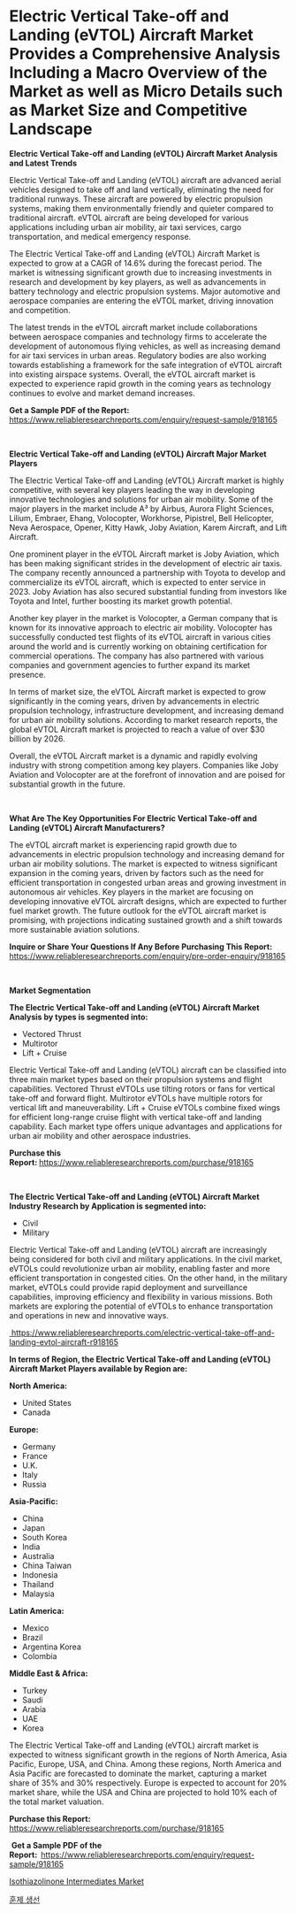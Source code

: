 <p><h1>Electric Vertical Take-off and Landing (eVTOL) Aircraft Market Provides a Comprehensive Analysis Including a Macro Overview of the Market as well as Micro Details such as Market Size and Competitive Landscape</h1></p><p><strong>Electric Vertical Take-off and Landing (eVTOL) Aircraft Market Analysis and Latest Trends</strong></p>
<p><p>Electric Vertical Take-off and Landing (eVTOL) aircraft are advanced aerial vehicles designed to take off and land vertically, eliminating the need for traditional runways. These aircraft are powered by electric propulsion systems, making them environmentally friendly and quieter compared to traditional aircraft. eVTOL aircraft are being developed for various applications including urban air mobility, air taxi services, cargo transportation, and medical emergency response.</p><p>The Electric Vertical Take-off and Landing (eVTOL) Aircraft Market is expected to grow at a CAGR of 14.6% during the forecast period. The market is witnessing significant growth due to increasing investments in research and development by key players, as well as advancements in battery technology and electric propulsion systems. Major automotive and aerospace companies are entering the eVTOL market, driving innovation and competition.</p><p>The latest trends in the eVTOL aircraft market include collaborations between aerospace companies and technology firms to accelerate the development of autonomous flying vehicles, as well as increasing demand for air taxi services in urban areas. Regulatory bodies are also working towards establishing a framework for the safe integration of eVTOL aircraft into existing airspace systems. Overall, the eVTOL aircraft market is expected to experience rapid growth in the coming years as technology continues to evolve and market demand increases.</p></p>
<p><strong>Get a Sample PDF of the Report:&nbsp;</strong> <a href="https://www.reliableresearchreports.com/enquiry/request-sample/918165">https://www.reliableresearchreports.com/enquiry/request-sample/918165</a></p>
<p>&nbsp;</p>
<p><strong>Electric Vertical Take-off and Landing (eVTOL) Aircraft Major Market Players</strong></p>
<p><p>The Electric Vertical Take-off and Landing (eVTOL) Aircraft market is highly competitive, with several key players leading the way in developing innovative technologies and solutions for urban air mobility. Some of the major players in the market include A³ by Airbus, Aurora Flight Sciences, Lilium, Embraer, Ehang, Volocopter, Workhorse, Pipistrel, Bell Helicopter, Neva Aerospace, Opener, Kitty Hawk, Joby Aviation, Karem Aircraft, and Lift Aircraft.</p><p>One prominent player in the eVTOL Aircraft market is Joby Aviation, which has been making significant strides in the development of electric air taxis. The company recently announced a partnership with Toyota to develop and commercialize its eVTOL aircraft, which is expected to enter service in 2023. Joby Aviation has also secured substantial funding from investors like Toyota and Intel, further boosting its market growth potential.</p><p>Another key player in the market is Volocopter, a German company that is known for its innovative approach to electric air mobility. Volocopter has successfully conducted test flights of its eVTOL aircraft in various cities around the world and is currently working on obtaining certification for commercial operations. The company has also partnered with various companies and government agencies to further expand its market presence.</p><p>In terms of market size, the eVTOL Aircraft market is expected to grow significantly in the coming years, driven by advancements in electric propulsion technology, infrastructure development, and increasing demand for urban air mobility solutions. According to market research reports, the global eVTOL Aircraft market is projected to reach a value of over $30 billion by 2026.</p><p>Overall, the eVTOL Aircraft market is a dynamic and rapidly evolving industry with strong competition among key players. Companies like Joby Aviation and Volocopter are at the forefront of innovation and are poised for substantial growth in the future.</p></p>
<p>&nbsp;</p>
<p><strong>What Are The Key Opportunities For Electric Vertical Take-off and Landing (eVTOL) Aircraft Manufacturers?</strong></p>
<p><p>The eVTOL aircraft market is experiencing rapid growth due to advancements in electric propulsion technology and increasing demand for urban air mobility solutions. The market is expected to witness significant expansion in the coming years, driven by factors such as the need for efficient transportation in congested urban areas and growing investment in autonomous air vehicles. Key players in the market are focusing on developing innovative eVTOL aircraft designs, which are expected to further fuel market growth. The future outlook for the eVTOL aircraft market is promising, with projections indicating sustained growth and a shift towards more sustainable aviation solutions.</p></p>
<p><strong>Inquire or Share Your Questions If Any Before Purchasing This Report:</strong> <a href="https://www.reliableresearchreports.com/enquiry/pre-order-enquiry/918165">https://www.reliableresearchreports.com/enquiry/pre-order-enquiry/918165</a></p>
<p>&nbsp;</p>
<p><strong>Market Segmentation</strong></p>
<p><strong>The Electric Vertical Take-off and Landing (eVTOL) Aircraft Market Analysis by types is segmented into:</strong></p>
<p><ul><li>Vectored Thrust</li><li>Multirotor</li><li>Lift + Cruise</li></ul></p>
<p><p>Electric Vertical Take-off and Landing (eVTOL) aircraft can be classified into three main market types based on their propulsion systems and flight capabilities. Vectored Thrust eVTOLs use tilting rotors or fans for vertical take-off and forward flight. Multirotor eVTOLs have multiple rotors for vertical lift and maneuverability. Lift + Cruise eVTOLs combine fixed wings for efficient long-range cruise flight with vertical take-off and landing capability. Each market type offers unique advantages and applications for urban air mobility and other aerospace industries.</p></p>
<p><strong>Purchase this Report:&nbsp;</strong><a href="https://www.reliableresearchreports.com/purchase/918165">https://www.reliableresearchreports.com/purchase/918165</a></p>
<p>&nbsp;</p>
<p><strong>The Electric Vertical Take-off and Landing (eVTOL) Aircraft Market Industry Research by Application is segmented into:</strong></p>
<p><ul><li>Civil</li><li>Military</li></ul></p>
<p><p>Electric Vertical Take-off and Landing (eVTOL) aircraft are increasingly being considered for both civil and military applications. In the civil market, eVTOLs could revolutionize urban air mobility, enabling faster and more efficient transportation in congested cities. On the other hand, in the military market, eVTOLs could provide rapid deployment and surveillance capabilities, improving efficiency and flexibility in various missions. Both markets are exploring the potential of eVTOLs to enhance transportation and operations in new and innovative ways.</p></p>
<p><a href="https://www.reliableresearchreports.com/electric-vertical-take-off-and-landing-evtol-aircraft-r918165">&nbsp;https://www.reliableresearchreports.com/electric-vertical-take-off-and-landing-evtol-aircraft-r918165</a></p>
<p><strong>In terms of Region, the Electric Vertical Take-off and Landing (eVTOL) Aircraft Market Players available by Region are:</strong></p>
<p>
    <p> <strong> North America: </strong>
        <ul>
            <li>United States</li>
            <li>Canada</li>
        </ul>
        </p> 
    <p> <strong> Europe: </strong>
        <ul>
            <li>Germany</li>
            <li>France</li>
            <li>U.K.</li>
            <li>Italy</li>
            <li>Russia</li>
        </ul>
        </p> 
    <p> <strong> Asia-Pacific: </strong>
        <ul>
            <li>China</li>
            <li>Japan</li>
            <li>South Korea</li>
            <li>India</li>
            <li>Australia</li>
            <li>China Taiwan</li>
            <li>Indonesia</li>
            <li>Thailand</li>
            <li>Malaysia</li>
        </ul>
        </p> 
    <p> <strong> Latin America: </strong>
        <ul>
            <li>Mexico</li>
            <li>Brazil</li>
            <li>Argentina Korea</li>
            <li>Colombia</li>
        </ul>
        </p> 
    <p> <strong> Middle East & Africa: </strong>
        <ul>
            <li>Turkey</li>
            <li>Saudi</li>
            <li>Arabia</li>
            <li>UAE</li>
            <li>Korea</li>
        </ul>
    </p>
    </p>
<p><p>The Electric Vertical Take-off and Landing (eVTOL) aircraft market is expected to witness significant growth in the regions of North America, Asia Pacific, Europe, USA, and China. Among these regions, North America and Asia Pacific are forecasted to dominate the market, capturing a market share of 35% and 30% respectively. Europe is expected to account for 20% market share, while the USA and China are projected to hold 10% each of the total market valuation.</p></p>
<p><strong>Purchase this Report: </strong><a href="https://www.reliableresearchreports.com/purchase/918165">https://www.reliableresearchreports.com/purchase/918165</a></p>
<p>&nbsp;<strong>Get a Sample PDF of the Report:&nbsp;&nbsp;</strong><a href="https://www.reliableresearchreports.com/enquiry/request-sample/918165">https://www.reliableresearchreports.com/enquiry/request-sample/918165</a></p>
<p><strong></strong></p>
<p><p><a href="https://issuu.com/reportprime-2/docs/isothiazolinone-intermediates-market-size-2030.ppt">Isothiazolinone Intermediates Market</a></p><p><a href="https://github.com/mpodehpw07370073/Market-Research-Report-List-2/blob/main/106440548149.md">훈제 생선</a></p></p>